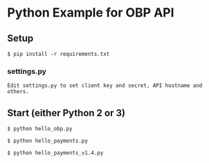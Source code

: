 Python Example for OBP API
==========================

## Setup

    $ pip install -r requirements.txt

### settings.py

    Edit settings.py to set client key and secret, API hostname and others.

## Start (either Python 2 or 3)

    $ python hello_obp.py

    $ python hello_payments.py

    $ python hello_payments_v1.4.py
